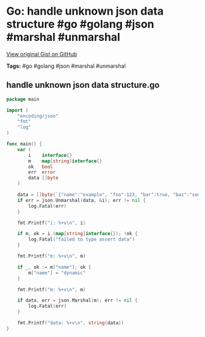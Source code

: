 # Go: handle unknown json data structure #go #golang #json #marshal #unmarshal

[View original Gist on GitHub](https://gist.github.com/Integralist/040909cecc68ee0e2f1dd5b91e5cafb6)

**Tags:** #go #golang #json #marshal #unmarshal

## handle unknown json data structure.go

```go
package main

import (
	"encoding/json"
	"fmt"
	"log"
)

func main() {
	var (
		i    interface{}
		m    map[string]interface{}
		ok   bool
		err  error
		data []byte
	)

	data = []byte(`{"name":"example", "foo":123, "bar":true, "baz":"something"}`)
	if err = json.Unmarshal(data, &i); err != nil {
		log.Fatal(err)
	}

	fmt.Printf("i: %+v\n", i)

	if m, ok = i.(map[string]interface{}); !ok {
		log.Fatal("failed to type assert data")
	}

	fmt.Printf("m: %+v\n", m)

	if _, ok := m["name"]; ok {
		m["name"] = "dynamic"
	}

	fmt.Printf("m: %+v\n", m)

	if data, err = json.Marshal(m); err != nil {
		log.Fatal(err)
	}

	fmt.Printf("data: %+v\n", string(data))
}
```

